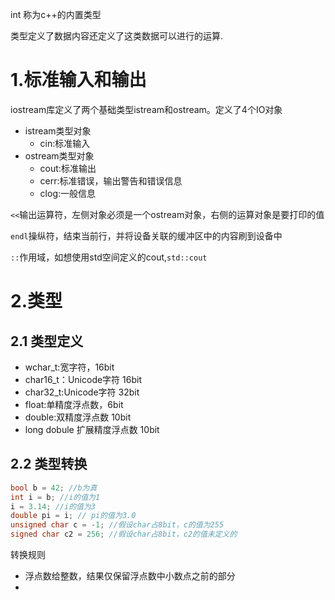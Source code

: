 int 称为c++的内置类型

类型定义了数据内容还定义了这类数据可以进行的运算.

# 1.标准输入和输出

iostream库定义了两个基础类型istream和ostream。定义了4个IO对象

* istream类型对象
    * cin:标准输入
* ostream类型对象
    * cout:标准输出
    * cerr:标准错误，输出警告和错误信息
    * clog:一般信息

`<<`输出运算符，左侧对象必须是一个ostream对象，右侧的运算对象是要打印的值

`endl`操纵符，结束当前行，并将设备关联的缓冲区中的内容刷到设备中

`::`作用域，如想使用std空间定义的cout,`std::cout`

# 2.类型

## 2.1 类型定义

* wchar_t:宽字符，16bit
* char16_t：Unicode字符 16bit
* char32_t:Unicode字符  32bit
* float:单精度浮点数，6bit
* double:双精度浮点数 10bit
* long dobule 扩展精度浮点数 10bit

## 2.2 类型转换

```cpp
bool b = 42; //b为真
int i = b; //i的值为1
i = 3.14; //i的值为3
double pi = i; // pi的值为3.0
unsigned char c = -1; //假设char占8bit，c的值为255
signed char c2 = 256; //假设char占8bit，c2的值未定义的
```

转换规则

* 浮点数给整数，结果仅保留浮点数中小数点之前的部分
*
